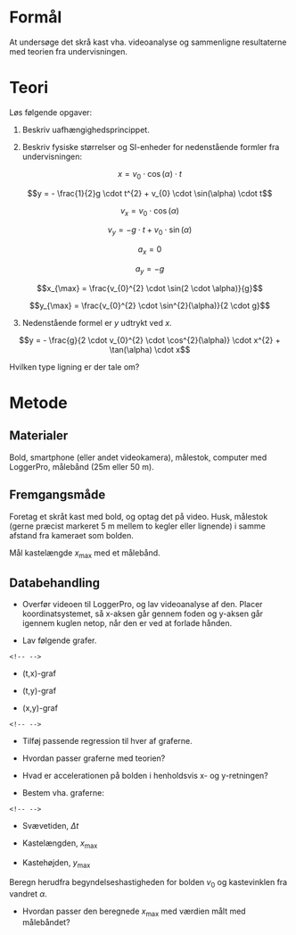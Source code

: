 # Formål

At undersøge det skrå kast vha. videoanalyse og sammenligne resultaterne
med teorien fra undervisningen.

# Teori

Løs følgende opgaver:

1)  Beskriv uafhængighedsprincippet.

2)  Beskriv fysiske størrelser og SI-enheder for nedenstående formler
    fra undervisningen:

$$x = v_{0} \cdot \cos(\alpha) \cdot t$$

$$y = - \frac{1}{2}g \cdot t^{2} + v_{0} \cdot \sin(\alpha) \cdot t$$

$$v_{x} = v_{0} \cdot \cos(\alpha)$$

$$v_{y} = - g \cdot t + v_{0} \cdot \sin{(\alpha)}$$

$$a_{x} = 0$$

$$a_{y} = - g$$

$$x_{\max} = \frac{v_{0}^{2} \cdot \sin(2 \cdot \alpha)}{g}$$

$$y_{\max} = \frac{v_{0}^{2} \cdot \sin^{2}(\alpha)}{2 \cdot g}$$

3)  Nedenstående formel er *y* udtrykt ved *x*.

$$y = - \frac{g}{2 \cdot v_{0}^{2} \cdot \cos^{2}(\alpha)} \cdot x^{2} + \tan(\alpha) \cdot x$$

Hvilken type ligning er der tale om?

# Metode

## Materialer

Bold, smartphone (eller andet videokamera), målestok, computer med
LoggerPro, målebånd (25m eller 50 m).

## Fremgangsmåde

Foretag et skråt kast med bold, og optag det på video. Husk, målestok
(gerne præcist markeret 5 m mellem to kegler eller lignende) i samme
afstand fra kameraet som bolden.

Mål kastelængde $x_{\max}$ med et målebånd.

## Databehandling

-   Overfør videoen til LoggerPro, og lav videoanalyse af den. Placer
    koordinatsystemet, så x-aksen går gennem foden og y-aksen går
    igennem kuglen netop, når den er ved at forlade hånden.

-   Lav følgende grafer.

```{=html}
<!-- -->
```
-   (t,x)-graf

-   (t,y)-graf

-   (x,y)-graf

```{=html}
<!-- -->
```
-   Tilføj passende regression til hver af graferne.

-   Hvordan passer graferne med teorien?

-   Hvad er accelerationen på bolden i henholdsvis x- og y-retningen?

-   Bestem vha. graferne:

```{=html}
<!-- -->
```
-   Svævetiden, $\Delta t$

-   Kastelængden, $x_{\max}$

-   Kastehøjden, $y_{\max}$

Beregn herudfra begyndelseshastigheden for bolden $v_{0}$ og
kastevinklen fra vandret $\alpha$.

-   Hvordan passer den beregnede $x_{\max}$ med værdien målt med
    målebåndet?
